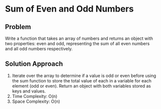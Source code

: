 # Sum of Even and Odd Numbers

## Problem

Write a function that takes an array of numbers and returns an object with two properties: even and odd, representing the sum of all even numbers and all odd numbers respectively.

## Solution Approach

1. Iterate over the array to determine if a value is odd or even before using the sum function to store the total value of each in a variable for each element (odd or even). Return an object with both variables stored as keys and values.
2. Time Complexity: O(n)
3. Space Complexity: O(n)